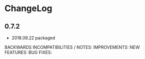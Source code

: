 # ChangeLog

## 0.7.2

* 2018.09.22 packaged


BACKWARDS INCOMPATIBILITIES / NOTES:
IMPROVEMENTS:
NEW FEATURES:
BUG FIXES:
